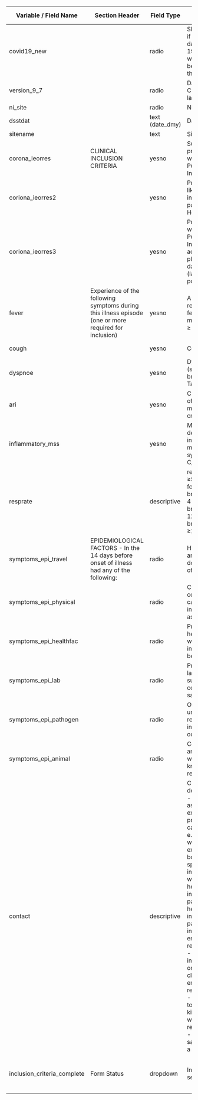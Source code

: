 | Variable / Field Name         | Section Header                                                                                        | Field Type                        | Field Label                                                                                                                                                                                                                                                                                                                                                                                                                                                                                                                                                                                                                                      | Choices or Calculations                     |
| ----------------------------- | ----------------------------------------------------------------------------------------------------- | --------------------------------- | ------------------------------------------------------------------------------------------------------------------------------------------------------------------------------------------------------------------------------------------------------------------------------------------------------------------------------------------------------------------------------------------------------------------------------------------------------------------------------------------------------------------------------------------------------------------------------------------------------------------------------------------------ | ------------------------------------------- |
| covid19\_new                  |                                                                                                       | radio                             | SELECT THIS FIELD if you are entering data for a COVID-19 participant where data has been collected via the new short CRF                                                                                                                                                                                                                                                                                                                                                                                                                                                                                                                        | 1, Data in new COVID-19 short CRF           |
| version\_9\_7                 |                                                                                                       | radio                             | Data entered for CRF version 9.7 or later?                                                                                                                                                                                                                                                                                                                                                                                                                                                                                                                                                                                                       | 1, Yes                                      |
| ni\_site                      |                                                                                                       | radio                             | Northern Irish data?                                                                                                                                                                                                                                                                                                                                                                                                                                                                                                                                                                                                                             | 1, Yes                                      |
| dsstdat                       |                                                                                                       | text (date\_dmy) | Date of enrolment                                                                                                                                                                                                                                                                                                                                                                                                                                                                                                                                                                                                                                |                                             |
| sitename                      |                                                                                                       | text                              | Site name                                                                                                                                                                                                                                                                                                                                                                                                                                                                                                                                                                                                                                        |                                             |
| corona\_ieorres               | CLINICAL INCLUSION CRITERIA                                                                           | yesno                             | Suspected or proven infection with pathogen of Public Health Interest                                                                                                                                                                                                                                                                                                                                                                                                                                                                                                                                                                            | 1, Yes ; 0, No                              |
| coriona\_ieorres2             |                                                                                                       | yesno                             | Proven or high likelihood of infection with pathogen of Public Health Interest                                                                                                                                                                                                                                                                                                                                                                                                                                                                                                                                                                   | 1, Yes ; 0, No                              |
| coriona\_ieorres3             |                                                                                                       | yesno                             | Proven infection with pathogen of Public Health Interest N.B. For acute covid-19, please only collect data from proven (laboratory test-positive) people.                                                                                                                                                                                                                                                                                                                                                                                                                                                                                        | 1, Yes ; 0, No                              |
| fever                         | Experience of the following symptoms during this illness episode (one or more required for inclusion) | yesno                             | A history of self-reported feverishness or measured fever of ≥ 38°C                                                                                                                                                                                                                                                                                                                                                                                                                                                                                                                                                                              | 1, Yes ; 0, No                              |
| cough                         |                                                                                                       | yesno                             | Cough                                                                                                                                                                                                                                                                                                                                                                                                                                                                                                                                                                                                                                            | 1, Yes ; 0, No                              |
| dyspnoe                       |                                                                                                       | yesno                             | Dyspnoea (shortness of breath) OR Tachypnoea                                                                                                                                                                                                                                                                                                                                                                                                                                                                                                                                                                                                     | 1, Yes ; 0, No                              |
| ari                           |                                                                                                       | yesno                             | Clinical suspicion of ARI despite not meeting above criteria                                                                                                                                                                                                                                                                                                                                                                                                                                                                                                                                                                                     | 1, Yes ; 0, No                              |
| inflammatory\_mss             |                                                                                                       | yesno                             | Meets case definition for inflammatory multi-system syndrome (MIS-C/MIS-A)                                                                                                                                                                                                                                                                                                                                                                                                                                                                                                                                                                       | 1, Yes ; 0, No                              |
| resprate                      |                                                                                                       | descriptive                       | respiratory rate ≥50 breaths/min for < 1 year; ≥40 breaths/min for 1-4 years; ≥30 breaths/min for 5-12 years; ≥20 breaths/min for ≥13 years                                                                                                                                                                                                                                                                                                                                                                                                                                                                                                      |
| symptoms\_epi\_travel         | EPIDEMIOLOGICAL FACTORS - In the 14 days before onset of illness had any of the following:            | radio                             | History of travel to area with documented cases of nCoV infection                                                                                                                                                                                                                                                                                                                                                                                                                                                                                                                                                                                | 1, Yes ; 2, No ; 3, Unknown                 |
| symptoms\_epi\_physical       |                                                                                                       | radio                             | Close contact with confirmed/probable case of nCoV infection while asymp.                                                                                                                                                                                                                                                                                                                                                                                                                                                                                                                                                                        | 1, Yes ; 2, No ; 3, Unknown                 |
| symptoms\_epi\_healthfac      |                                                                                                       | radio                             | Presence in healthcare facility where nCoV infections have been managed                                                                                                                                                                                                                                                                                                                                                                                                                                                                                                                                                                          | 1, Yes ; 2, No ; 3, Unknown                 |
| symptoms\_epi\_lab            |                                                                                                       | radio                             | Presence in laboratory handling suspected or confirmed nCoV samples                                                                                                                                                                                                                                                                                                                                                                                                                                                                                                                                                                              | 1, Yes ; 2, No ; 3, Unknown                 |
| symptoms\_epi\_pathogen       |                                                                                                       | radio                             | Otherwise unexplained respiratory illness in context of outbreak/incident                                                                                                                                                                                                                                                                                                                                                                                                                                                                                                                                                                        | 1, Yes ; 2, No ; 3, Unknown                 |
| symptoms\_epi\_animal         |                                                                                                       | radio                             | Contact with animals in countries where nCoV is known to be a result of zoonosis                                                                                                                                                                                                                                                                                                                                                                                                                                                                                                                                                                 | 1, Yes ; 2, No ; 3, Unknown                 |
| contact                       |                                                                                                       | descriptive                       | Close contact' is defined as:<br>\- Health care associated exposure, including providing direct<br>care for patients, e.g. health care worker, direct exposure to<br>body fluids or specimens including aerosols, working with<br>health care workers infected with the pathogen of public health<br>interest, visiting patients or staying in the same close<br>environment of relevant case.<br>\- Working together in close proximity or sharing the same<br>classroom environment with a relevant case<br>\- Traveling together with in any kind of conveyance with a<br>relevant case<br>\- Living in the same household as a relevant case |                                             |
| inclusion\_criteria\_complete | Form Status                                                                                           | dropdown                          | Inclusion criteria section completed?                                                                                                                                                                                                                                                                                                                                                                                                                                                                                                                                                                                                            | 0, Incomplete ; 1, Unverified ; 2, Complete |